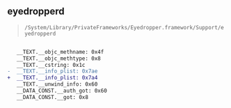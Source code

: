 ## eyedropperd

> `/System/Library/PrivateFrameworks/Eyedropper.framework/Support/eyedropperd`

```diff

   __TEXT.__objc_methname: 0x4f
   __TEXT.__objc_methtype: 0x8
   __TEXT.__cstring: 0x1c
-  __TEXT.__info_plist: 0x7ae
+  __TEXT.__info_plist: 0x7a4
   __TEXT.__unwind_info: 0x60
   __DATA_CONST.__auth_got: 0x60
   __DATA_CONST.__got: 0x8

```

